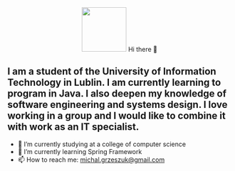 

<div id="header" align="center">
  
  <img src="https://media.giphy.com/media/M9gbBd9nbDrOTu1Mqx/giphy.gif" width="100"/>
  Hi there 👋
</div>

## I am a student of the University of Information Technology in Lublin. I am currently learning to program in Java. I also deepen my knowledge of software engineering and systems design. I love working in a group and I would like to combine it with work as an IT specialist.

- 🔭 I’m currently studying at a college of computer science
- 🌱 I’m currently learning Spring Framework
- 📫 How to reach me: michal.grzeszuk@gmail.com





